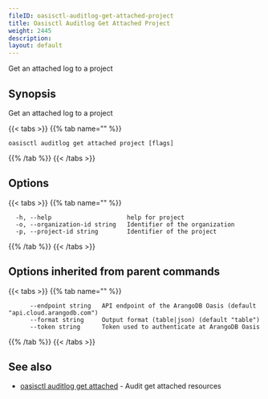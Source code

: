 ```yaml
---
fileID: oasisctl-auditlog-get-attached-project
title: Oasisctl Auditlog Get Attached Project
weight: 2445
description: 
layout: default
---
```

Get an attached log to a project

## Synopsis

Get an attached log to a project

{{< tabs >}}
{{% tab name="" %}}
```
oasisctl auditlog get attached project [flags]
```
{{% /tab %}}
{{< /tabs >}}

## Options

{{< tabs >}}
{{% tab name="" %}}
```
  -h, --help                     help for project
  -o, --organization-id string   Identifier of the organization
  -p, --project-id string        Identifier of the project
```
{{% /tab %}}
{{< /tabs >}}

## Options inherited from parent commands

{{< tabs >}}
{{% tab name="" %}}
```
      --endpoint string   API endpoint of the ArangoDB Oasis (default "api.cloud.arangodb.com")
      --format string     Output format (table|json) (default "table")
      --token string      Token used to authenticate at ArangoDB Oasis
```
{{% /tab %}}
{{< /tabs >}}

## See also

* [oasisctl auditlog get attached](oasisctl-auditlog-get-attached)	 - Audit get attached resources

